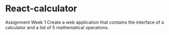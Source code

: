 # React-calculator
Assignment Week 1 Create a web application that contains the interface of a calculator and a list of 5 mathematical operations.
